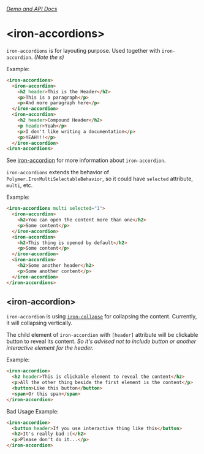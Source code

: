 [*Demo and API Docs*](http://alijaya.github.io/iron-accordions/components/iron-accordions/)

# &lt;iron-accordions&gt;

`iron-accordions` is for layouting purpose. Used together with `iron-accordion`. *(Note the s)*

Example:

``` html
<iron-accordions>
  <iron-accordion>
    <h2 header>This is the Header</h2>
    <p>This is a paragraph</p>
    <p>And more paragraph here</p>
  </iron-accordion>
  <iron-accordion>
    <h2 header>Compound Header</h2>
    <p header>Yeah</p>
    <p>I don't like writing a documentation</p>
    <p>YEAH!!!</p>
  </iron-accordion>
<iron-accordions>
```

See [iron-accordion](#iron-accordion) for more information about `iron-accordion`.

`iron-accordions` extends the behavior of `Polymer.IronMultiSelectableBehavior`, so it could have `selected` attribute, `multi`, etc.

Example:

``` html
<iron-accordions multi selected="1">
  <iron-accordion>
    <h2>You can open the content more than one</h2>
    <p>Some content</p>
  </iron-accordion>
  <iron-accordion>
    <h2>This thing is opened by default</h2>
    <p>Some content</p>
  </iron-accordion>
  <iron-accordion>
    <h2>Some another header</h2>
    <p>Some another content</p>
  </iron-accordion>
</iron-accordions>
```

## &lt;iron-accordion&gt;

`iron-accordion` is using [`iron-collapse`](https://github.com/PolymerElements/iron-collapse) for collapsing the content.
Currently, it will collapsing vertically.

The child element of `iron-accordion` with `[header]` attribute will be clickable button to reveal its content. *So it's advised not to include button or another interactive element for the header.*

Example:

``` html
<iron-accordion>
  <h2 header>This is clickable element to reveal the content</h2>
  <p>All the other thing beside the first element is the content</p>
  <button>Like this button</button>
  <span>Or this span</span>
</iron-accordion>
```

Bad Usage Example:

``` html
<iron-accordion>
  <button header>If you use interactive thing like this</button>
  <h2>It's really bad :(</h2>
  <p>Please don't do it...</p>
</iron-accordion>
```
